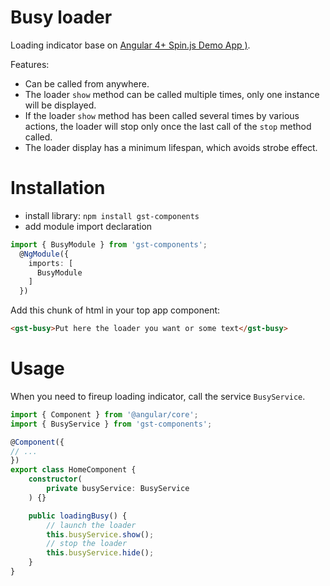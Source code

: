 # Busy loader

Loading indicator base on [Angular 4+ Spin.js Demo App )](https://github.com/seanlmcgill/ng2spin/).

Features:

* Can be called from anywhere.
* The loader `show` method can be called multiple times, only one instance will be displayed.
* If the loader `show` method has been called several times by various actions, the loader will stop only once the last call of the `stop` method called.
* The loader display has a minimum lifespan, which avoids strobe effect.

# Installation

* install library: `npm install gst-components`
* add module import declaration

```typescript
import { BusyModule } from 'gst-components';
  @NgModule({
    imports: [
      BusyModule
    ]
  })
```

Add this chunk of html in your top app component:

```html
<gst-busy>Put here the loader you want or some text</gst-busy>
```

# Usage

When you need to fireup loading indicator, call the service `BusyService`.

```typescript
import { Component } from '@angular/core';
import { BusyService } from 'gst-components';

@Component({
// ...
})
export class HomeComponent {
    constructor(
        private busyService: BusyService
    ) {}

    public loadingBusy() {
        // launch the loader
        this.busyService.show();
        // stop the loader
        this.busyService.hide();
    }
}
```
